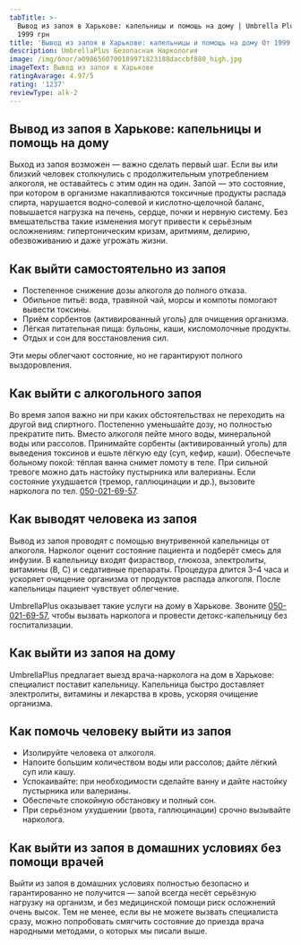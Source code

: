 ```yaml
---
tabTitle: >-
  Вывод из запоя в Харькове: капельницы и помощь на дому | Umbrella Plus | От
  1999 грн
title: 'Вывод из запоя в Харькове: капельницы и помощь на дому От 1999 грн'
description: UmbrellaPlus Безопасная Наркология
image: /img/блог/a0986560700189971823188daccbf880_high.jpg
imageText: Вывод из запоя в Харькове
ratingAvarage: 4.97/5
rating: '1237'
reviewType: alk-2
---
```


## Вывод из запоя в Харькове: капельницы и помощь на дому

Выход из запоя возможен — важно сделать первый шаг. Если вы или близкий человек столкнулись с продолжительным употреблением алкоголя, не оставайтесь с этим один на один. Запой — это состояние, при котором в организме накапливаются токсичные продукты распада спирта, нарушается водно‑солевой и кислотно‑щелочной баланс, повышается нагрузка на печень, сердце, почки и нервную систему. Без вмешательства такие изменения могут привести к серьёзным осложнениям: гипертоническим кризам, аритмиям, делирию, обезвоживанию и даже угрожать жизни.

## Как выйти самостоятельно из запоя

* Постепенное снижение дозы алкоголя до полного отказа.
* Обильное питьё: вода, травяной чай, морсы и компоты помогают вывести токсины.
* Приём сорбентов (активированный уголь) для очищения организма.
* Лёгкая питательная пища: бульоны, каши, кисломолочные продукты.
* Отдых и сон для восстановления сил.

Эти меры облегчают состояние, но не гарантируют полного выздоровления.

## Как выйти с алкогольного запоя

Во время запоя важно ни при каких обстоятельствах не переходить на другой вид спиртного. Постепенно уменьшайте дозу, но полностью прекратите пить. Вместо алкоголя пейте много воды, минеральной воды или рассолов. Принимайте сорбенты (активированный уголь) для выведения токсинов и ешьте лёгкую еду (суп, кефир, каши). Обеспечьте больному покой: тёплая ванна снимет ломоту в теле. При сильной тревоге можно дать настойку пустырника или валерианы. Если состояние ухудшается (тремор, галлюцинации и др.), вызовите нарколога по тел. [050-021-69-57](tel:0500216957).

## Как выводят человека из запоя

Вывод из запоя проводят с помощью внутривенной капельницы от алкоголя. Нарколог оценит состояние пациента и подберёт смесь для инфузии. В капельницу входят физраствор, глюкоза, электролиты, витамины (B, C) и седативные препараты. Процедура длится 3–4 часа и ускоряет очищение организма от продуктов распада алкоголя. После капельницы пациент чувствует облегчение.

UmbrellaPlus оказывает такие услуги на дому в Харькове. Звоните [050-021-69-57](tel:0500216957), чтобы вызвать нарколога и провести детокс-капельницу без госпитализации.

## Как выйти из запоя на дому

UmbrellaPlus предлагает выезд врача-нарколога на дом в Харькове: специалист поставит капельницу. Капельница быстро доставляет электролиты, витамины и лекарства в кровь, ускоряя очищение организма.

## Как помочь человеку выйти из запоя

* Изолируйте человека от алкоголя.
* Напоите большим количеством воды или рассолов; дайте лёгкий суп или кашу.
* Успокаивайте: при необходимости сделайте ванну и дайте настойку пустырника или валерианы.
* Обеспечьте спокойную обстановку и полный сон.
* При серьёзном ухудшении (рвота, галлюцинации) срочно вызывайте нарколога.

## Как выйти из запоя в домашних условиях без помощи врачей

Выйти из запоя в домашних условиях полностью безопасно и гарантированно не получится — запой всегда несёт серьёзную нагрузку на организм, и без медицинской помощи риск осложнений очень высок. Тем не менее, если вы не можете вызвать специалиста сразу, можно попробовать смягчить состояние до приезда врача народными методами, о которых мы писали выше.
